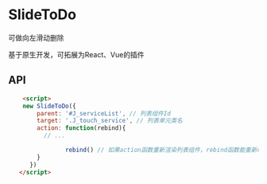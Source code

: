 # SlideToDo
可做向左滑动删除

基于原生开发，可拓展为React、Vue的插件

## API
```html
    <script>
    new SlideToDo({
        parent: '#J_serviceList', // 列表组件Id
        target: '.J_touch_service', // 列表单元类名
        action: function(rebind){
          // ...

  				rebind() // 如果action函数重新渲染列表组件，rebind函数能重新绑定元素
        }
      })
   </script>
```   